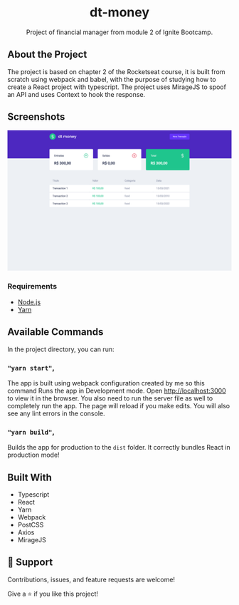 <h1 align="center">dt-money</h1>

<p align="center">Project of financial manager from module 2 of Ignite Bootcamp.</p>

## About the Project

The project is based on chapter 2 of the Rocketseat course, it is built from scratch using webpack and babel, with the purpose of studying how to create a React project with typescript. The project uses MirageJS to spoof an API and uses Context to hook the response.

## Screenshots

![Home Page](/screenshots/image.png 'Home Page')

### Requirements

- [Node.js](https://nodejs.org/en/)
- [Yarn](https://classic.yarnpkg.com/)

## Available Commands

In the project directory, you can run:

### `"yarn start"`,

The app is built using webpack configuration created by me so this command Runs the app in Development mode. Open [http://localhost:3000](http://localhost:3000) to view it in the browser. You also need to run the server file as well to completely run the app. The page will reload if you make edits.
You will also see any lint errors in the console.

### `"yarn build"`,

Builds the app for production to the `dist` folder. It correctly bundles React in production mode!

## Built With

- Typescript
- React
- Yarn
- Webpack
- PostCSS
- Axios
- MirageJS

## 🤝 Support

Contributions, issues, and feature requests are welcome!

Give a ⭐️ if you like this project!

